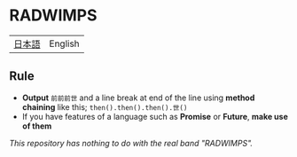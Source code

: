 # RADWIMPS

<table>
  <tbody>
    <tr>
      <td>
        <a href="README.md">日本語</a>
      </td>
      <td>
        <span>English</span>
      </td>
    </tr>
  </tbody>
</table>

## Rule

- **Output** `前前前世` and a line break at end of the line using **method chaining** like this; `then().then().then().世()`
- If you have features of a language such as **Promise** or **Future**, **make use of them**

*This repository has nothing to do with the real band "RADWIMPS".*
